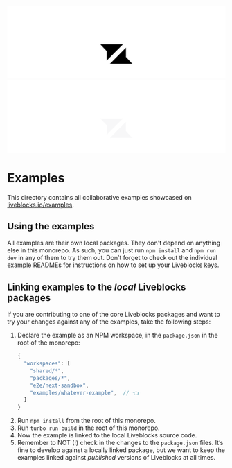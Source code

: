 <p align="center">
  <a href="https://liveblocks.io#gh-light-mode-only">
    <img src="https://raw.githubusercontent.com/liveblocks/liveblocks/main/.github/assets/header-light.svg" alt="Liveblocks" />
  </a>
  <a href="https://liveblocks.io#gh-dark-mode-only">
    <img src="https://raw.githubusercontent.com/liveblocks/liveblocks/main/.github/assets/header-dark.svg" alt="Liveblocks" />
  </a>
</p>

# Examples

This directory contains all collaborative examples showcased on
[liveblocks.io/examples](https://liveblocks.io/examples).

## Using the examples

All examples are their own local packages. They don't depend on anything else in
this monorepo. As such, you can just run `npm install` and `npm run dev` in any
of them to try them out. Don’t forget to check out the individual example
READMEs for instructions on how to set up your Liveblocks keys.

## Linking examples to the _local_ Liveblocks packages

If you are contributing to one of the core Liveblocks packages and want to try
your changes against any of the examples, take the following steps:

1. Declare the example as an NPM workspace, in the `package.json` in the root of
   the monorepo:
   ```js
   {
     "workspaces": [
       "shared/*",
       "packages/*",
       "e2e/next-sandbox",
       "examples/whatever-example",  // 👈
     ]
   }
   ```
1. Run `npm install` from the root of this monorepo.
1. Run `turbo run build` in the root of this monorepo.
1. Now the example is linked to the local Liveblocks source code.
1. Remember to NOT (!) check in the changes to the `package.json` files. It’s
   fine to develop against a locally linked package, but we want to keep the
   examples linked against _published_ versions of Liveblocks at all times.

